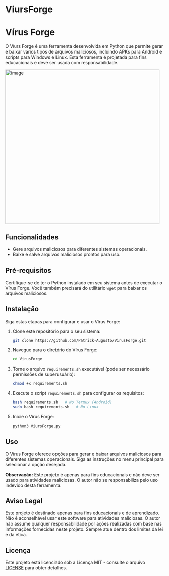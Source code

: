 # ViursForge


# Vírus Forge

O Víurs Forge é uma ferramenta desenvolvida em Python que permite gerar e baixar vários tipos de arquivos maliciosos, incluindo APKs para Android e scripts para Windows e Linux. Esta ferramenta é projetada para fins educacionais e deve ser usada com responsabilidade.

<img width="489" alt="image" src="https://github.com/Patrick-Augusto/ViursForge/assets/79328506/65db9dc8-d36c-442f-b6ea-8b00cf72c5a7">
    
## Funcionalidades

- Gere arquivos maliciosos para diferentes sistemas operacionais.
- Baixe e salve arquivos maliciosos prontos para uso.

## Pré-requisitos

Certifique-se de ter o Python instalado em seu sistema antes de executar o Vírus Forge. Você também precisará do utilitário `wget` para baixar os arquivos maliciosos.

## Instalação

Siga estas etapas para configurar e usar o Vírus Forge:

1. Clone este repositório para o seu sistema:

   ```bash
   git clone https://github.com/Patrick-Augusto/VirusForge.git
   ```

2. Navegue para o diretório do Vírus Forge:

   ```bash
   cd VirusForge
   ```

3. Torne o arquivo `requirements.sh` executável (pode ser necessário permissões de superusuário):

   ```bash
   chmod +x requirements.sh
   ```

4. Execute o script `requirements.sh` para configurar os requisitos:

   ```bash
   bash requirements.sh   # No Termux (Android)
   sudo bash requirements.sh   # No Linux
   ```

5. Inicie o Vírus Forge:

   ```bash
   python3 ViursForge.py
   ```

## Uso

O Vírus Forge oferece opções para gerar e baixar arquivos maliciosos para diferentes sistemas operacionais. Siga as instruções no menu principal para selecionar a opção desejada.

**Observação:** Este projeto é apenas para fins educacionais e não deve ser usado para atividades maliciosas. O autor não se responsabiliza pelo uso indevido desta ferramenta.

## Aviso Legal

Este projeto é destinado apenas para fins educacionais e de aprendizado. Não é aconselhável usar este software para atividades maliciosas. O autor não assume qualquer responsabilidade por ações realizadas com base nas informações fornecidas neste projeto. Sempre atue dentro dos limites da lei e da ética.

## Licença

Este projeto está licenciado sob a Licença MIT - consulte o arquivo [LICENSE](LICENSE) para obter detalhes.

